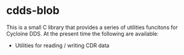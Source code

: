 # cdds-blob
This is a small C library that provides a series of utilities funcitons for Cycloine DDS.
At the present time the following are available:

- Utilities for reading / writing CDR data

